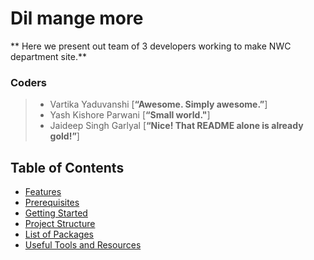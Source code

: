 # Dil mange more 
** Here we present out team of 3 developers working to make NWC department site.**<br>

### Coders
> - Vartika Yaduvanshi 
>[**“Awesome. Simply awesome.”**]<br> 
> - Yash Kishore Parwani
>[**“Small world."**]<br> 
> - Jaideep Singh Garlyal
> [**“Nice! That README alone is already gold!”**]<br>

Table of Contents
------------------

- [Features](#features)
- [Prerequisites](#prerequisites)
- [Getting Started](#getting-started)
- [Project Structure](#project-structure)
- [List of Packages](#list-of-packages)
- [Useful Tools and Resources](#useful-tools-and-resources)
